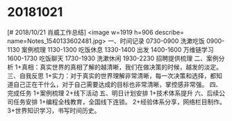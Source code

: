 # 20181021

[# 2018/10/21 肖威工作总结]
<image w=1919 h=906 describe= name=Notes_1540133602481.jpg>
一、时间记录
0730-0900 洗漱吃饭
0900-1130 案例梳理
1130-1300 吃饭休息
1330-1400 出发
1400-1600 万维链学习
1600-1730 吃饭聊天
1730-1930 洗漱休闲
1930-2230 招聘提供梳理
二、案例分析
1+真相：真实世界的真相了解的越清晰，我们在做决策的时候，越发的淡定。
三、自我反思
1+实力：对于真实的世界理解非常清晰，每一次决策和选择，都知道自己正在干什么，对于自己需要达成的目标也非常清晰，掌控感非常强。
四、完成任务
1+案例梳理
2+线下活动
五、明日计划安排
1+技术体系提升
六、后续公司任务安排
1+编程全栈教育，全国线下连锁。
2+经验体系分享，网络栏目制作。
3+世界知识学习，书写时间历史。
